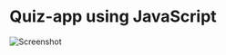 # Quiz-app using JavaScript

![Screenshot ](https://github.com/adnanansari8173/Quiz-app/assets/99385072/87ff2fbe-9574-4966-a770-2fa236d3ecc3)
